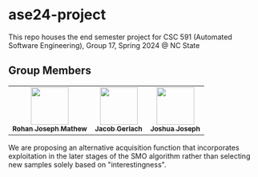 # ase24-project
This repo houses the end semester project for CSC 591 (Automated Software Engineering), Group 17, Spring 2024 @ NC State

## Group Members
<table>
  <tr>
    <td align="center"><a href="https://github.com/ron-matt163"><img src="https://avatars.githubusercontent.com/u/56034964?v=4" width="75px;" alt=""/><br /><sub><b>Rohan Joseph Mathew</b></sub></a><br /></td>
    <td align="center"><a href="https://github.com/jwgerlach00"><img src="https://avatars.githubusercontent.com/u/57069011?v=4" width="75px;" alt=""/><br /><sub><b>Jacob Gerlach</b></sub></a><br /></td>
    <td align="center"><a href="https://github.com/tackyunicorn"><img src="https://avatars.githubusercontent.com/u/26558907?v=4" width="75px;" alt=""/><br /><sub><b>Joshua Joseph</b></sub></a></td>
  </tr>
</table>

We are proposing an alternative acquisition function that incorporates exploitation in the later stages of the SMO
algorithm rather than selecting new samples solely based on "interestingness".